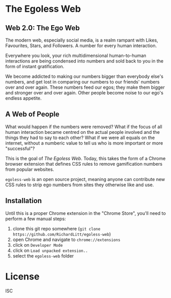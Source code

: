 # The Egoless Web

## Web 2.0: The Ego Web

The modern web, especially social media, is a realm rampant with Likes,
Favourites, Stars, and Followers. A number for every human interaction.

Everywhere you look, your rich multidimensional human-to-human interactions are
being condensed into numbers and sold back to you in the form of instant
gratification.

We become addicted to making our numbers bigger than everybody else's numbers,
and get lost in comparing our numbers to our friends' numbers over and over
again. These numbers feed our egos; they make them bigger and stronger over and
over again. Other people become noise to our ego's endless appetite.

## A Web of People

What would happen if the numbers were removed? What if the focus of all human
interaction became centred on the actual people involved and the things they had
to say to each other? What if we were all equals on the internet, without
a numberic value to tell us who is more important or more "successful"?

This is the goal of _The Egoless Web_. Today, this takes the form of a Chrome
browser extension that defines CSS rules to remove gamification numbers from
popular websites.

`egoless-web` is an open source project, meaning anyone can contribute new CSS
rules to strip ego numbers from sites they otherwise like and use.

## Installation

Until this is a proper Chrome extension in the "Chrome Store", you'll need to
perform a few manual steps:

1. clone this git repo somewhere (`git clone
   https://github.com/RichardLitt/egoless-web`)
2. open Chrome and navigate to `chrome://extensions`
3. click on `Developer Mode`
4. click on `Load unpacked extension..`
5. select the `egoless-web` folder

# License

ISC

